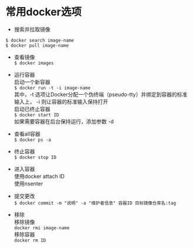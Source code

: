 # 常用docker选项  

* 搜索并拉取镜像
```
$ docker search image-name
$ docker pull image-name
```  
* 查看镜像  
```$ docker images ```  

* 运行容器  
启动一个新容器  
```$ docker run -t -i image-name ```  
其中，-t 选项让Docker分配一个伪终端（pseudo-tty）并绑定到容器的标准输入上， -i 则让容器的标准输入保持打开  
启动已终止容器  
```$ docker start ID ```  
如果需要容器在后台保持运行，添加参数 -d  

* 查看all容器  
```$ docker ps -a```  

* 终止容器  
```$ docker stop ID```  

* 进入容器  
使用docker attach ID  
使用nsenter  

* 提交更改  
```$ docker commit -m "说明" -a "维护者信息" 容器ID 目标镜像仓库名:tag ```  

* 移除  
移除镜像  
```docker rmi image-name```  
移除容器  
```docker rm ID```  


